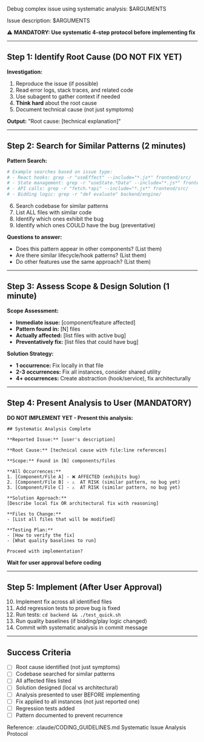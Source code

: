 Debug complex issue using systematic analysis: $ARGUMENTS

Issue description: $ARGUMENTS

⚠️  **MANDATORY: Use systematic 4-step protocol before implementing fix**

---

## Step 1: Identify Root Cause (DO NOT FIX YET)

**Investigation:**
1. Reproduce the issue (if possible)
2. Read error logs, stack traces, and related code
3. Use subagent to gather context if needed
4. **Think hard** about the root cause
5. Document technical cause (not just symptoms)

**Output:** "Root cause: [technical explanation]"

---

## Step 2: Search for Similar Patterns (2 minutes)

**Pattern Search:**
```bash
# Example searches based on issue type:
# - React hooks: grep -r "useEffect" --include="*.js*" frontend/src/
# - State management: grep -r "useState.*Data" --include="*.js*" frontend/src/
# - API calls: grep -r "fetch.*api" --include="*.js*" frontend/src/
# - Bidding logic: grep -r "def evaluate" backend/engine/
```

6. Search codebase for similar patterns
7. List ALL files with similar code
8. Identify which ones exhibit the bug
9. Identify which ones COULD have the bug (preventative)

**Questions to answer:**
- Does this pattern appear in other components? (List them)
- Are there similar lifecycle/hook patterns? (List them)
- Do other features use the same approach? (List them)

---

## Step 3: Assess Scope & Design Solution (1 minute)

**Scope Assessment:**
- **Immediate issue:** [component/feature affected]
- **Pattern found in:** [N] files
- **Actually affected:** [list files with active bug]
- **Preventatively fix:** [list files that could have bug]

**Solution Strategy:**
- **1 occurrence:** Fix locally in that file
- **2-3 occurrences:** Fix all instances, consider shared utility
- **4+ occurrences:** Create abstraction (hook/service), fix architecturally

---

## Step 4: Present Analysis to User (MANDATORY)

**DO NOT IMPLEMENT YET - Present this analysis:**

```
## Systematic Analysis Complete

**Reported Issue:** [user's description]

**Root Cause:** [technical cause with file:line references]

**Scope:** Found in [N] components/files

**All Occurrences:**
1. [Component/File A] - ❌ AFFECTED (exhibits bug)
2. [Component/File B] - ⚠️  AT RISK (similar pattern, no bug yet)
3. [Component/File C] - ⚠️  AT RISK (similar pattern, no bug yet)

**Solution Approach:**
[Describe local fix OR architectural fix with reasoning]

**Files to Change:**
- [List all files that will be modified]

**Testing Plan:**
- [How to verify the fix]
- [What quality baselines to run]

Proceed with implementation?
```

**Wait for user approval before coding**

---

## Step 5: Implement (After User Approval)

10. Implement fix across all identified files
11. Add regression tests to prove bug is fixed
12. Run tests: `cd backend && ./test_quick.sh`
13. Run quality baselines (if bidding/play logic changed)
14. Commit with systematic analysis in commit message

---

## Success Criteria

- [ ] Root cause identified (not just symptoms)
- [ ] Codebase searched for similar patterns
- [ ] All affected files listed
- [ ] Solution designed (local vs architectural)
- [ ] Analysis presented to user BEFORE implementing
- [ ] Fix applied to all instances (not just reported one)
- [ ] Regression tests added
- [ ] Pattern documented to prevent recurrence

Reference: .claude/CODING_GUIDELINES.md Systematic Issue Analysis Protocol
